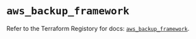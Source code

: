 # `aws_backup_framework`

Refer to the Terraform Registory for docs: [`aws_backup_framework`](https://registry.terraform.io/providers/hashicorp/aws/5.20.1/docs/resources/backup_framework).
